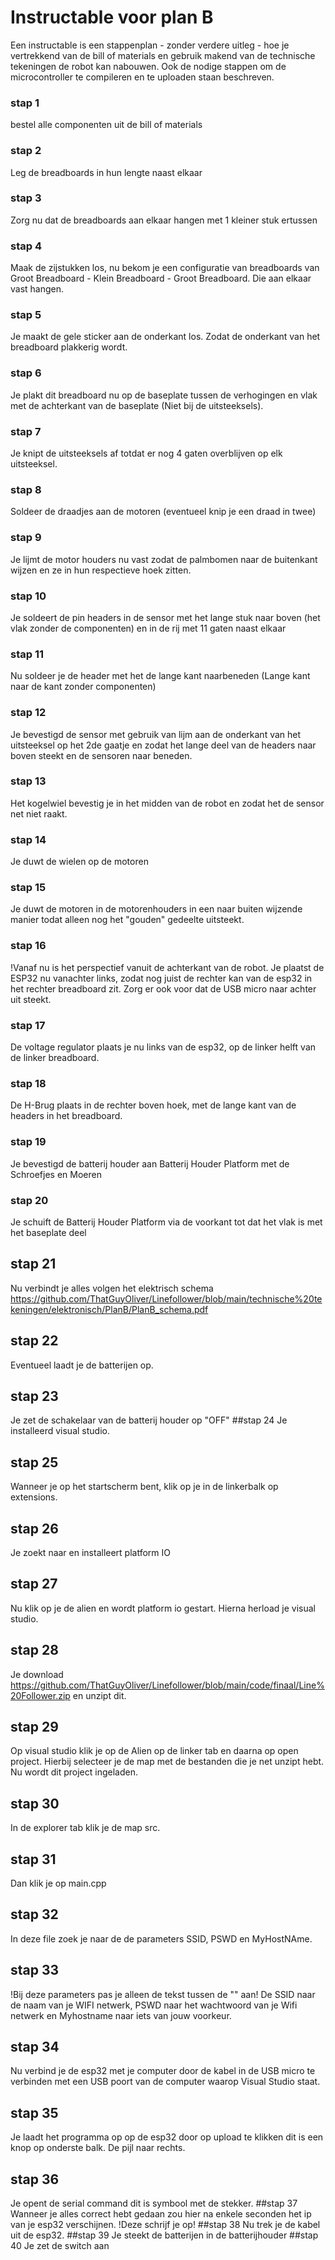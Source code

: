 # Instructable voor plan B

Een instructable is een stappenplan - zonder verdere uitleg - hoe je vertrekkend van de bill of materials en gebruik makend van de technische tekeningen de robot kan nabouwen. Ook de nodige stappen om de microcontroller te compileren en te uploaden staan beschreven.  

### stap 1
bestel alle componenten uit de bill of materials  
### stap 2
Leg de breadboards in hun lengte naast elkaar
### stap 3
Zorg nu dat de breadboards aan elkaar hangen met 1 kleiner stuk ertussen
### stap 4
Maak de zijstukken los, nu bekom je een configuratie van breadboards van Groot Breadboard - Klein Breadboard - Groot Breadboard.
Die aan elkaar vast hangen.
### stap 5
Je maakt de gele sticker aan de onderkant los. Zodat de onderkant van het breadboard plakkerig wordt.
### stap 6
Je plakt dit breadboard nu op de baseplate tussen de verhogingen en vlak met de achterkant van de baseplate (Niet bij de uitsteeksels).
### stap 7
Je knipt de uitsteeksels af  totdat er nog 4 gaten overblijven op elk uitsteeksel.
### stap 8
Soldeer de draadjes aan de motoren (eventueel knip je een draad in twee)
### stap 9
Je lijmt de motor houders nu vast zodat de palmbomen naar de buitenkant wijzen en ze in hun respectieve hoek zitten.
### stap 10
Je soldeert de pin headers in de sensor met het lange stuk naar boven (het vlak zonder de componenten) en in de rij met 11 gaten naast elkaar
### stap 11
Nu soldeer je de header met het de lange kant naarbeneden (Lange kant naar de kant zonder componenten)
### stap 12
Je bevestigd de sensor met gebruik van lijm aan de onderkant van het uitsteeksel op het 2de gaatje en zodat het lange deel van de headers naar boven steekt en de sensoren naar beneden.
### stap 13
Het kogelwiel bevestig je in het midden van de robot en zodat het de sensor net niet raakt.
### stap 14
Je duwt de wielen op de motoren
### stap 15
Je duwt de motoren in de motorenhouders in een naar buiten wijzende manier todat alleen nog het "gouden" gedeelte uitsteekt.
### stap 16
!Vanaf nu is het perspectief vanuit de achterkant van de robot.
Je plaatst de ESP32 nu vanachter links, zodat nog juist de rechter kan van de esp32 in het rechter breadboard zit. Zorg er ook voor dat de USB micro naar achter uit steekt.
### stap 17
De voltage regulator plaats je nu links van de esp32, op de linker helft van de linker breadboard.
### stap 18
De H-Brug plaats in de rechter boven hoek, met de lange kant van de headers in het breadboard.
### stap 19
Je bevestigd de batterij houder aan Batterij Houder Platform met de Schroefjes en Moeren
### stap 20
Je schuift de Batterij Houder Platform via de voorkant tot dat het vlak is met het baseplate deel
## stap 21
Nu verbindt je alles volgen het elektrisch schema
https://github.com/ThatGuyOliver/Linefollower/blob/main/technische%20tekeningen/elektronisch/PlanB/PlanB_schema.pdf
## stap 22
Eventueel laadt je de batterijen op.
## stap 23
Je zet de schakelaar van de batterij houder op "OFF"
##stap 24
Je installeerd visual studio.
## stap 25
Wanneer je op het startscherm bent, klik op je in de linkerbalk op extensions. 
## stap 26
Je zoekt naar en installeert platform IO
## stap 27
Nu klik op je de alien en wordt platform io gestart. Hierna herload je visual studio.
## stap 28
Je download https://github.com/ThatGuyOliver/Linefollower/blob/main/code/finaal/Line%20Follower.zip
en unzipt dit.
## stap 29
Op visual studio klik je op de Alien op de linker tab en daarna op open project.
Hierbij selecteer je de map met de bestanden die je net unzipt hebt.
Nu wordt dit project ingeladen.
## stap 30
In de explorer tab klik je de map src.
## stap 31
Dan klik je op main.cpp
## stap 32
In deze file zoek je naar de de parameters SSID, PSWD en MyHostNAme.
## stap 33
!Bij deze parameters pas je alleen de tekst tussen de "" aan!
De SSID naar de naam van je WIFI netwerk, PSWD naar het wachtwoord van je Wifi netwerk en Myhostname naar iets van jouw voorkeur.
## stap 34
Nu verbind je de esp32 met je computer door de kabel in de USB micro te verbinden met een USB poort van de computer waarop Visual Studio staat.
## stap 35
Je laadt het programma op op de esp32 door op upload te klikken dit is een knop op onderste balk. De pijl naar rechts.
## stap 36
Je opent de serial command dit is symbool met de stekker.
##stap 37
Wanneer je alles correct hebt gedaan zou hier na enkele seconden het ip van je esp32 verschijnen.
!Deze schrijf je op!
##stap 38
Nu trek je de kabel uit de esp32.
##stap 39
Je steekt de batterijen in de batterijhouder
##stap 40
Je zet de switch aan
